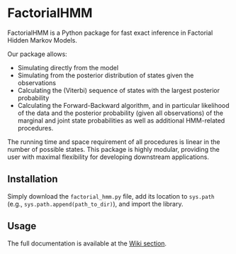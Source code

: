 # FactorialHMM

FactorialHMM is a Python package for fast exact inference in Factorial Hidden Markov Models. 

Our package allows:
* Simulating directly from the model 
* Simulating from the posterior distribution of states given the observations
* Calculating the (Viterbi) sequence of states with the largest posterior probability
* Calculating the Forward-Backward algorithm, and in particular likelihood of the data and the posterior probability (given all observations) of the marginal and joint state probabilities
as well as additional HMM-related procedures.

The running time and space requirement of all procedures is linear in the number of possible states. This package is highly modular, providing the user with maximal flexibility for developing downstream applications.

## Installation

Simply download the `factorial_hmm.py` file, add its location to `sys.path` (e.g., `sys.path.append(path_to_dir)`), and import the library.

## Usage

The full documentation is available at the [Wiki section](https://github.com/myheritage/factorial_hmm/wiki).

